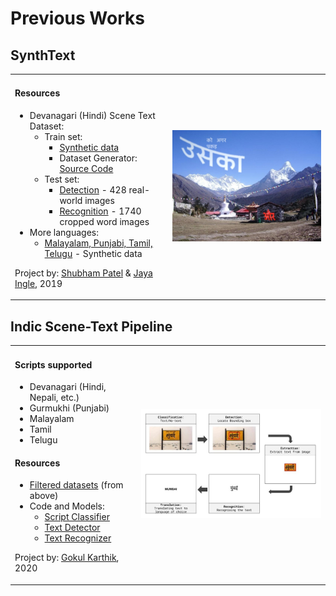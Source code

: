 # Previous Works

## SynthText

<table>
<tr>
<td style="width: 50%">
<h4> Resources </h4>

- Devanagari (Hindi) Scene Text Dataset:
  - Train set:
    - [Synthetic data](https://drive.google.com/file/d/1IQcmHUguq7EXR9hurwZb8C0rod9_S2-O)
    - Dataset Generator: [Source Code](https://github.com/IngleJaya95/SynthTextHindi)
  - Test set:
    - [Detection](https://drive.google.com/open?id=1Z6Qxr-q-F54iYB2G1AyoDymBh64f5REZ) - 428 real-world images
    - [Recognition](https://drive.google.com/open?id=1C0-mc0WAIdssS5KJwOjghaWaqiImZZUr) - 1740 cropped word images
- More languages:
  - [Malayalam, Punjabi, Tamil, Telugu](https://drive.google.com/drive/folders/1hnNxuHbBBZrrI7Ee6FePTsUfW97qrJAS) - Synthetic data

Project by: [Shubham Patel](https://www.linkedin.com/in/shubhampateliet/) & [Jaya Ingle](https://www.linkedin.com/in/inglejaya95/), 2019
</td>
<td>
<img src="https://raw.githubusercontent.com/IngleJaya95/SynthTextHindi/master/hindi.jpg" />
</td>
</tr>
</table>

## Indic Scene-Text Pipeline

<table>
<tr>
<td style="width: 40%">
<h4> Scripts supported </h4>

- Devanagari (Hindi, Nepali, etc.)
- Gurmukhi (Punjabi)
- Malayalam
- Tamil
- Telugu

<h4> Resources </h4>

- [Filtered datasets](https://github.com/GokulKarthik/Indian-Scene-Text-Dataset) (from above)
- Code and Models:
  - [Script Classifier](https://github.com/GokulKarthik/Indian-Scene-Text-Classification)
  - [Text Detector](https://github.com/GokulKarthik/Indian-Scene-Text-Detection)
  - [Text Recognizer](https://github.com/GokulKarthik/Indian-Scene-Text-Recognition)

Project by: [Gokul Karthik](https://www.linkedin.com/in/gokulkarthik/), 2020
</td>
<td>
<img src="https://raw.githubusercontent.com/GokulKarthik/Indian-Scene-Text-Dataset/master/Images/Pipeline.jpg" />
</td>
</tr>
</table>
